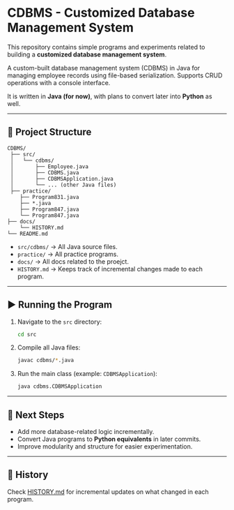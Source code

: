 # CDBMS - Customized Database Management System
This repository contains simple programs and experiments related to building a **customized database management system**.

A custom-built database management system (CDBMS) in Java for managing employee records using file-based serialization. Supports CRUD operations with a console interface.

It is written in **Java (for now)**, with plans to convert later into **Python** as well.

---

## 📂 Project Structure

```
CDBMS/
 ├── src/
 │   └── cdbms/
 │       ├── Employee.java
 │       ├── CDBMS.java
 │       ├── CDBMSApplication.java
 │       └── ... (other Java files)
 ├── practice/
    ├── Program831.java
    ├── *.java
    ├── Program847.java
    └── Program847.java
├── docs/
    └── HISTORY.md
└── README.md
```

* `src/cdbms/` → All Java source files.
* `practice/` → All practice programs.
* `docs/` → All docs related to the proejct.
* `HISTORY.md` → Keeps track of incremental changes made to each program.

---

## ▶️ Running the Program

1. Navigate to the `src` directory:

   ```bash
   cd src
   ```

2. Compile all Java files:

   ```bash
   javac cdbms/*.java
   ```

3. Run the main class (example: `CDBMSApplication`):

   ```bash
   java cdbms.CDBMSApplication
   ```

---

## 🔄 Next Steps

* Add more database-related logic incrementally.
* Convert Java programs to **Python equivalents** in later commits.
* Improve modularity and structure for easier experimentation.

---

## 📜 History

Check [HISTORY.md](./docs/HISTORY.md) for incremental updates on what changed in each program.
